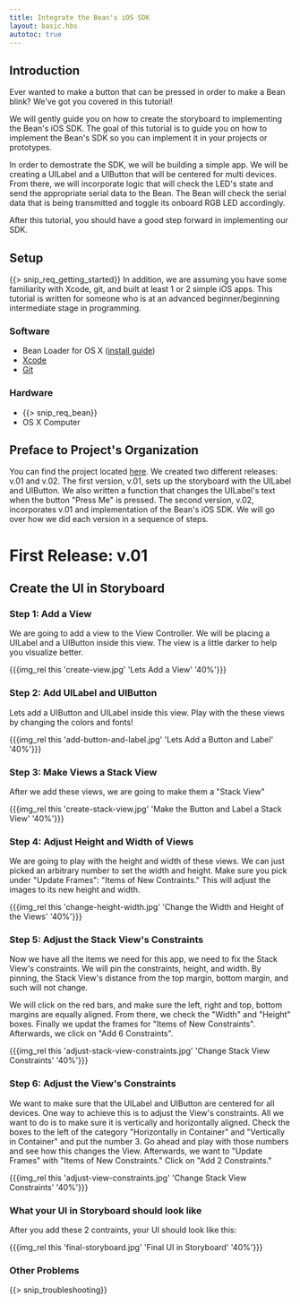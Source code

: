 ```yaml
---
title: Integrate the Bean's iOS SDK 
layout: basic.hbs
autotoc: true
---
```


## Introduction

Ever wanted to make a button that can be pressed in order to make a Bean blink?  We've got you covered in this tutorial! 

We will gently guide you on how to create the storyboard to implementing the Bean's iOS SDK. The goal of this tutorial is to guide you on how to implement the Bean's SDK so you can implement it in your projects or prototypes. 

In order to demostrate the SDK, we will be building a simple app.  We will be creating a UILabel and a UIButton that will be centered for multi devices.  From there, we will incorporate logic that will check the LED's state and send the appropriate serial data to the Bean.  The Bean will check the serial data that is being transmitted and toggle its onboard RGB LED accordingly.   

After this tutorial, you should have a good step forward in implementing our SDK.

## Setup

{{> snip_req_getting_started}}
 In addition, we are assuming you have some familiarity with Xcode, git, and built at least 1 or 2 simple iOS apps. This tutorial is written for someone who is at an advanced beginner/beginning intermediate stage in programming. 

### Software

* Bean Loader for OS X ([install guide](../../getting-started/os-x))
* [Xcode](https://developer.apple.com/xcode/download/)
* [Git](https://www.codeschool.com/learn/git)

### Hardware

* {{> snip_req_bean}}
* OS X Computer

## Preface to Project's Organization
You can find the project located [here](https://github.com/PunchThrough/BeanBlinkOnButtonPress). We created two different releases: v.01 and v.02.  The first version, v.01, sets up the storyboard with the UILabel and UIButton.  We also written a function that changes the UILabel's text when the button "Press Me" is pressed. The second version, v.02, incorporates v.01 and implementation of the Bean's iOS SDK. We will go over how we did each version in a sequence of steps. 

# First Release: v.01
## Create the UI in Storyboard

### Step 1: Add a View
We are going to add a view to the View Controller.  We will be placing a UILabel and a UIButton inside this view. The view is a little darker to help you visualize better.

{{{img_rel this 'create-view.jpg' 'Lets Add a View' '40%'}}}

### Step 2: Add UILabel and UIButton
Lets add a UIButton and UILabel inside this view. Play with the these views by changing the colors and fonts! 

{{{img_rel this 'add-button-and-label.jpg' 'Lets Add a Button and Label' '40%'}}}

### Step 3: Make Views a Stack View
After we add these views, we are going to make them a "Stack View"

{{{img_rel this 'create-stack-view.jpg' 'Make the Button and Label a Stack View' '40%'}}}

### Step 4: Adjust Height and Width of Views
We are going to play with the height and width of these views. We can just picked an arbitrary number to set the width and height. Make sure you pick under "Update Frames": "Items of New Contraints."  This will adjust the images to its new height and width.  

{{{img_rel this 'change-height-width.jpg' 'Change the Width and Height of the Views' '40%'}}}

### Step 5: Adjust the Stack View's Constraints
Now we have all the items we need for this app, we need to fix the Stack View's constraints. We will pin the constraints, height, and width. By pinning, the Stack View's distance from the top margin, bottom margin, and such will not change. 

We will click on the red bars, and make sure the left, right and top, bottom margins are equally aligned. From there, we check the "Width" and "Height" boxes.  Finally we updat the frames for "Items of New Constraints". Afterwards, we click on "Add 6 Constraints".  

{{{img_rel this 'adjust-stack-view-constraints.jpg' 'Change Stack View Constraints' '40%'}}}

### Step 6: Adjust the View's Constraints

We want to make sure that the UILabel and UIButton are centered for all devices.  One way to achieve this is to adjust the View's constraints.  All we want to do is to make sure it is vertically and horizontally aligned. Check the boxes to the left of the category "Horizontally in Container" and "Vertically in Container" and put the number 3.   Go ahead and play with those numbers and see how this changes the View.  Afterwards, we want to "Update Frames" with "Items of New Constraints."  Click on "Add 2 Constraints." 

{{{img_rel this 'adjust-view-constraints.jpg' 'Change Stack View Constraints' '40%'}}}

### What your UI in Storyboard should look like 

After you add these 2 contraints, your UI should look like this:

{{{img_rel this 'final-storyboard.jpg' 'Final UI in Storyboard' '40%'}}}

### Other Problems

{{> snip_troubleshooting}}